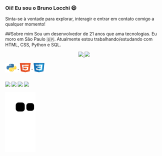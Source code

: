 ### Oii! Eu sou o Bruno Locchi 😄
Sinta-se à vontade para explorar, interagir e entrar em contato comigo a qualquer momento!

##Sobre mim
Sou um desenvolvedor de 21 anos que ama tecnologias. Eu moro em São Paulo 🇧🇷. Atualmente estou trabalhando/estudando com HTML, CSS, Python e SQL.

<div align="center">
  <a href="https://github.com/locchii">
  <img height="180em" src="https://github-readme-stats.vercel.app/api?username=locchi&show_icons=true&theme=github_dark&include_all_commits=true&count_private=true"/>
  <img height="130em" src="https://github-readme-stats.vercel.app/api/top-langs/?username=locchii&layout=compact&langs_count=7&theme=github_dark"/>
</div>
  
  <div style="display: inline_block"><br>
    <img align="center" alt="locchi-Python" height="30" width="40" src="https://raw.githubusercontent.com/devicons/devicon/master/icons/python/python-original.svg">
    <img align="center" alt="locchi-HTML" height="30" width="40" src="https://raw.githubusercontent.com/devicons/devicon/master/icons/html5/html5-original.svg">
  <img align="center" alt="locchi-CSS" height="30" width="40" src="https://raw.githubusercontent.com/devicons/devicon/master/icons/css3/css3-original.svg">
</div>

  ##
  
 <div> 
  <a href="https://web.whatsapp.com/5511948312358" target="_blank"><img src="https://img.shields.io/badge/WhatsApp-25D366?style=for-the-badge&logo=whatsapp&logoColor=white" target="_blank"></a>
  <a href="https://instagram.com/locchii" target="_blank"><img src="https://img.shields.io/badge/-Instagram-%23E4405F?style=for-the-badge&logo=instagram&logoColor=white" target="_blank"></a>
   <a href = "mailto:locchibruno@gmail.com"><img src="https://img.shields.io/badge/-Gmail-%23333?style=for-the-badge&logo=gmail&logoColor=white" target="_blank"></a>
  <a href="https://www.linkedin.com/in/bruno-locchi-419b13202" target="_blank"><img src="https://img.shields.io/badge/-LinkedIn-%230077B5?style=for-the-badge&logo=linkedin&logoColor=white" target="_blank"></a> 
 
 ![Snake animation](https://github.com/locchii/locchii/blob/output/github-contribution-grid-snake.svg)
 
</div>
